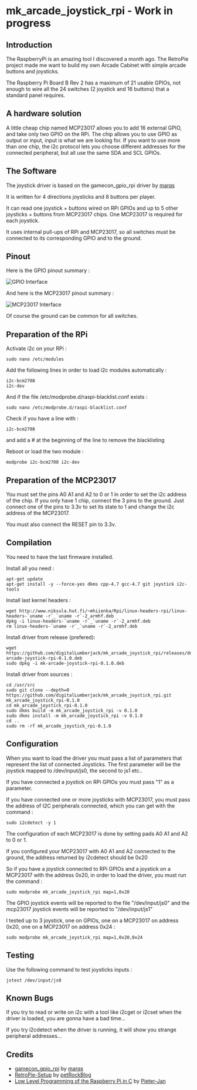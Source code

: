 mk_arcade_joystick_rpi - Work in progress
==============


Introduction
-------------
The RaspberryPi is an amazing tool I discovered a month ago. The RetroPie project made me want to build my own Arcade Cabinet with simple arcade buttons and joysticks.

The Raspberry Pi Board B Rev 2 has a maximum of 21 usable GPIOs, not enough to wire all the 24 switches (2 joystick and 16 buttons) that a standard panel requires.

A hardware solution
-------------
A little cheap chip named MCP23017 allows you to add 16 external GPIO, and take only two GPIO on the RPi. The chip allows you to use GPIO as output or input, input is what we are looking for. If you want to use more than one chip, the i2c protocol lets you choose different addresses for the connected peripheral, but all use the same SDA and SCL GPIOs.

The Software 
-------------
The joystick driver is based on the gamecon_gpio_rpi driver by [marqs](https://github.com/marqs85)

It is written for 4 directions joysticks and 8 buttons per player.

It can read one joystick + buttons wired on RPi GPIOs and up to 5 other joysticks + buttons from MCP23017 chips. One MCP23017 is required for each joystick.


It uses internal pull-ups of RPi and MCP23017, so all switches must be connected to its corresponding GPIO and to the ground.

Pinout
-------------
Here is the GPIO pinout summary :


![GPIO Interface](https://github.com/DigitalLumberjack/mk_arcade_joystick_rpi/raw/master/wiki/images/mk_joystick_arcade_GPIOs.png)


And here is the MCP23017 pinout summary :


![MCP23017 Interface](https://github.com/DigitalLumberjack/mk_arcade_joystick_rpi/raw/master/wiki/images/mk_joystick_arcade_mcp23017.png)

Of course the ground can be common for all switches.

Preparation of the RPi
-------------
Activate i2c on your RPi :
```shell
sudo nano /etc/modules
```
Add the following lines in order to load i2c modules automatically :
```shell
i2c-bcm2708 
i2c-dev
```

And if the file /etc/modprobe.d/raspi-blacklist.conf exists : 
```shell
sudo nano /etc/modprobe.d/raspi-blacklist.conf
```

Check if you have a line with :
```shell
i2c-bcm2708 
```
and add a # at the beginning of the line to remove the blacklisting

Reboot or load the two module :
```shell
modprobe i2c-bcm2708 i2c-dev
```

Preparation of the MCP23017
-------------

You must set the pins A0 A1 and A2 to 0 or 1 in order to set the i2c address of the chip. If you only have 1 chip, connect the 3 pins to the ground.
Just connect one of the pins to 3.3v to set its state to 1 and change the i2c address of the MCP23017.

You must also connect the RESET pin to 3.3v.


Compilation 
-------------

You need to have the last firmware installed.

Install all you need :
```shell
apt-get update
apt-get install -y --force-yes dkms cpp-4.7 gcc-4.7 git joystick i2c-tools
```

Install last kernel headers :
```shell
wget http://www.niksula.hut.fi/~mhiienka/Rpi/linux-headers-rpi/linux-headers-`uname -r`_`uname -r`-2_armhf.deb
dpkg -i linux-headers-`uname -r`_`uname -r`-2_armhf.deb
rm linux-headers-`uname -r`_`uname -r`-2_armhf.deb
```

Install driver from release (prefered):
```shell
wget https://github.com/digitalLumberjack/mk_arcade_joystick_rpi/releases/download/0.1.0/mk-arcade-joystick-rpi-0.1.0.deb
sudo dpkg -i mk-arcade-joystick-rpi-0.1.0.deb
```

Install driver from sources :
```shell
cd /usr/src
sudo git clone --depth=0 https://github.com/digitalLumberjack/mk_arcade_joystick_rpi.git mk_arcade_joystick_rpi-0.1.0
cd mk_arcade_joystick_rpi-0.1.0
sudo dkms build -m mk_arcade_joystick_rpi -v 0.1.0
sudo dkms install -m mk_arcade_joystick_rpi -v 0.1.0
cd ..
sudo rm -rf mk_arcade_joystick_rpi-0.1.0
```


Configuration 
-------------
When you want to load the driver you must pass a list of parameters that represent the list of connected Joysticks. The first parameter will be the joystick mapped to /dev/input/js0, the second to js1 etc..

If you have connected a joystick on RPi GPIOs you must pass "1" as a parameter.

If you have connected one or more joysticks with MCP23017, you must pass the address of I2C peripherals connected, which you can get with the command :

```shell
sudo i2cdetect -y 1
```

The configuration of each MCP23017 is done by setting pads A0 A1 and A2 to 0 or 1.

If you configured your MCP23017 with A0 A1 and A2 connected to the ground, the address returned by i2cdetect should be 0x20

So if you have a joystick connected to RPi GPIOs and a joystick on a MCP23017 with the address 0x20, in order to load the driver, you must run the command :

```shell
sudo modprobe mk_arcade_joystick_rpi map=1,0x20
```

The GPIO joystick events will be reported to the file "/dev/input/js0" and the mcp23017 joystick events will be reported to "/dev/input/js1"

I tested up to 3 joystick, one on GPIOs, one on a MCP23017 on address 0x20, one on a MCP23017 on address 0x24 :

```shell
sudo modprobe mk_arcade_joystick_rpi map=1,0x20,0x24
```

Testing
-------------

Use the following command to test joysticks inputs :
```shell
jstest /dev/input/js0
```

Known Bugs
-------------
If you try to read or write on i2c with a tool like i2cget or i2cset when the driver is loaded, you are gonna have a bad time... 

If you try i2cdetect when the driver is running, it will show you strange peripheral addresses...

Credits
-------------
-  [gamecon_gpio_rpi](https://github.com/petrockblog/RetroPie-Setup/wiki/gamecon_gpio_rpi) by [marqs](https://github.com/marqs85)
-  [RetroPie-Setup](https://github.com/petrockblog/RetroPie-Setup) by [petRockBlog](http://blog.petrockblock.com/)
-  [Low Level Programming of the Raspberry Pi in C](http://www.pieter-jan.com/node/15) by [Pieter-Jan](http://www.pieter-jan.com/)
